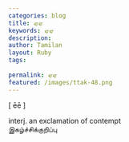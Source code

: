 ```yaml
---
categories: blog
title: ஏஏ
keywords: ஏஏ
description: 
author: Tamilan
layout: Ruby
tags: 
 
permalink: ஏஏ
featured: /images/ttak-48.png
---
```

  
[ ēē ]  
  
interj. an exclamation of contempt  
இகழ்ச்சிக்குறிப்பு